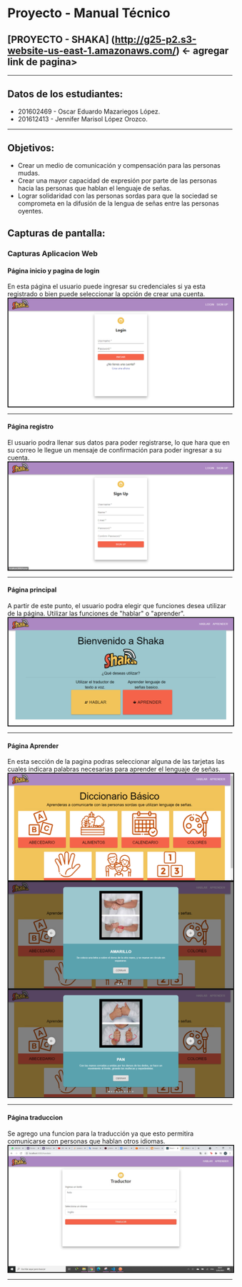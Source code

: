 # Proyecto - Manual Técnico

## [PROYECTO - SHAKA] (http://g25-p2.s3-website-us-east-1.amazonaws.com/) <- agregar link de pagina>

- - -

## Datos de los estudiantes:
* 201602469 - Oscar Eduardo Mazariegos López.
* 201612413 - Jennifer Marisol López Orozco.
 
- - -

## Objetivos:

- Crear un medio de comunicación y compensación para las personas mudas.
- Crear una mayor capacidad de expresión por parte de las personas hacia las personas que hablan el lenguaje de señas.
- Lograr solidaridad con las personas sordas para que la sociedad se comprometa en la difusión de la lengua de señas entre las personas oyentes.

## Capturas de pantalla:

### Capturas **Aplicacion Web**

#### **Página inicio y pagina de login**

En esta página el usuario puede ingresar su credenciales si ya esta registrado o bien puede seleccionar la opción de crear una cuenta.
<img src="img\login.PNG" border="2" align="center"/>

- - -
#### **Página registro**
El usuario podra llenar sus datos para poder registrarse, lo que hara que en su correo le llegue un mensaje de confirmación para poder ingresar a su cuenta.
<img src="img\signup.PNG" border="2" align="center"/>

- - -
#### **Página principal**
A partir de este punto, el usuario podra elegir que funciones desea utilizar de la página. Utilizar las funciones de "hablar" o "aprender".
<img src="img\inicio.PNG" border="2" align="center"/>

- - -
#### **Página Aprender**
En esta sección de la pagina podras seleccionar alguna de las tarjetas las cuales indicara palabras necesarias para aprender el lenguaje de señas.
<img src="img\aprende.PNG" border="2" align="center"/>
<img src="img\amarillo.PNG" border="2" align="center"/>
<img src="img\pan.PNG" border="2" align="center"/>

- - -
#### **Página traduccion**
Se agrego una funcion para la traducción ya que esto permitira comunicarse con personas que hablan otros idiomas.
<img src="img\traductor.jfif" border="2" align="center"/>

- - -
